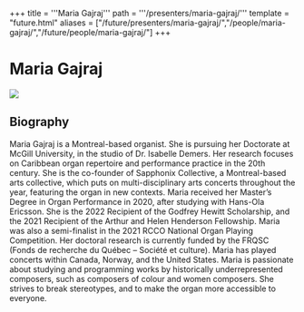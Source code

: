 +++
title = '''Maria Gajraj'''
path = '''/presenters/maria-gajraj/'''
template = "future.html"
aliases = ["/future/presenters/maria-gajraj/","/people/maria-gajraj/","/future/people/maria-gajraj/"]
+++

<h1>Maria Gajraj</h1>

<img class="speaker-photo" src="https://custom.cvent.com/C3A4539B19F74ABCB6FCE437F6BC0A74/files/event/910aaf2914d44586a56fbd0b3b2c31c0/f43712e22c694003a95bb1fa1ebab288.jpeg">
<h2>Biography</h2>
<p>Maria Gajraj is a Montreal-based organist. She is pursuing her Doctorate at McGill University, in the studio of Dr. Isabelle Demers. Her research focuses on Caribbean organ repertoire and performance practice in the 20th century.  She is the co-founder of Sapphonix Collective, a Montreal-based arts collective, which puts on multi-disciplinary arts concerts throughout the year, featuring the organ in new contexts. Maria received her Master’s Degree in Organ Performance in 2020, after studying with Hans-Ola Ericsson.  She is the 2022 Recipient of the Godfrey Hewitt Scholarship, and the 2021 Recipient of the Arthur and Helen Henderson Fellowship. Maria was also a semi-finalist in the 2021 RCCO National Organ Playing Competition.  Her doctoral research is currently funded by the FRQSC (Fonds de recherche du Québec – Société et culture). Maria has played concerts within Canada, Norway, and the United States. Maria is passionate about studying and programming works by historically underrepresented composers, such as composers of colour and women composers.  She strives to break stereotypes, and to make the organ more accessible to everyone.</p>

